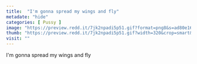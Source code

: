 ```yaml
---
title:  "I'm gonna spread my wings and fly"
metadate: "hide"
categories: [ Pussy ]
image: "https://preview.redd.it/7jk2npadi5p51.gif?format=png8&s=ad80e16a6d007dc230ad9b00c922f2a4afb83166"
thumb: "https://preview.redd.it/7jk2npadi5p51.gif?width=320&crop=smart&format=png8&s=2c3cae8d02f2a4fc93c92c64441a95440c63b642"
visit: ""
---
```

I'm gonna spread my wings and fly
